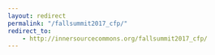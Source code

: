 ```yaml
---
layout: redirect
permalink: "/fallsummit2017_cfp/"
redirect_to:
    - http://innersourcecommons.org/fallsummit2017_cfp/
---
```

